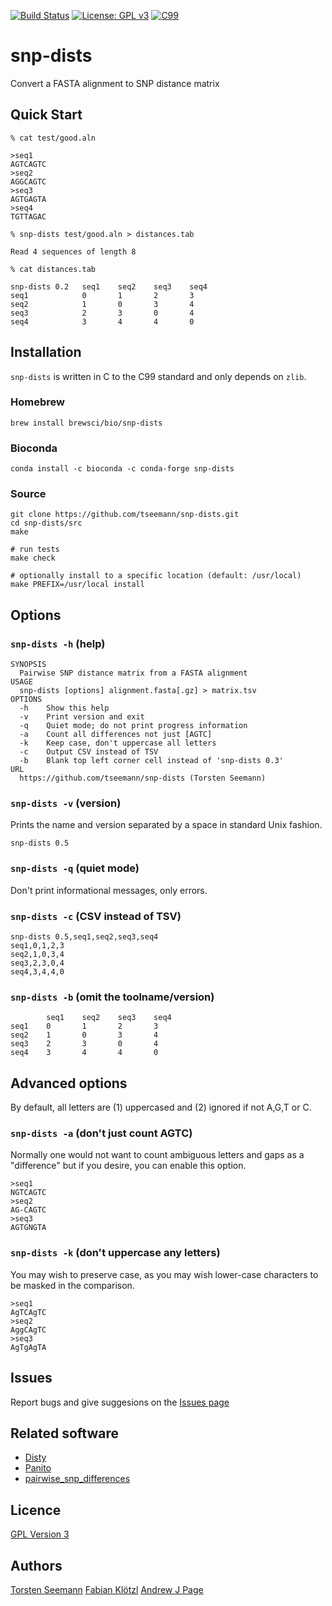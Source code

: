 [![Build Status](https://travis-ci.org/tseemann/snp-dists.svg?branch=master)](https://travis-ci.org/tseemann/snp-dists) [![License: GPL v3](https://img.shields.io/badge/License-GPL%20v3-blue.svg)](https://www.gnu.org/licenses/gpl-3.0) [![C99](https://img.shields.io/badge/Language-C99-steelblue.svg)](https://en.wikipedia.org/wiki/C99)

# snp-dists

Convert a FASTA alignment to SNP distance matrix

## Quick Start

```
% cat test/good.aln

>seq1
AGTCAGTC
>seq2
AGGCAGTC
>seq3
AGTGAGTA
>seq4
TGTTAGAC

% snp-dists test/good.aln > distances.tab

Read 4 sequences of length 8

% cat distances.tab

snp-dists 0.2   seq1    seq2    seq3    seq4
seq1            0       1       2       3
seq2            1       0       3       4
seq3            2       3       0       4
seq4            3       4       4       0
```

## Installation

`snp-dists` is written in C to the C99 standard and only depends on `zlib`.

### Homebrew
```
brew install brewsci/bio/snp-dists
```

### Bioconda
```
conda install -c bioconda -c conda-forge snp-dists
```

### Source

```
git clone https://github.com/tseemann/snp-dists.git
cd snp-dists/src
make

# run tests
make check

# optionally install to a specific location (default: /usr/local)
make PREFIX=/usr/local install
```

## Options

### `snp-dists -h` (help)

```
SYNOPSIS
  Pairwise SNP distance matrix from a FASTA alignment
USAGE
  snp-dists [options] alignment.fasta[.gz] > matrix.tsv
OPTIONS
  -h    Show this help
  -v    Print version and exit
  -q    Quiet mode; do not print progress information
  -a    Count all differences not just [AGTC]
  -k    Keep case, don't uppercase all letters
  -c    Output CSV instead of TSV
  -b    Blank top left corner cell instead of 'snp-dists 0.3'
URL
  https://github.com/tseemann/snp-dists (Torsten Seemann)
```

### `snp-dists -v` (version)

Prints the name and version separated by a space in standard Unix fashion.

```
snp-dists 0.5
```

### `snp-dists -q` (quiet mode)

Don't print informational messages, only errors.

### `snp-dists -c` (CSV instead of TSV)

```
snp-dists 0.5,seq1,seq2,seq3,seq4
seq1,0,1,2,3
seq2,1,0,3,4
seq3,2,3,0,4
seq4,3,4,4,0
```

### `snp-dists -b` (omit the toolname/version)

```
        seq1    seq2    seq3    seq4
seq1    0       1       2       3
seq2    1       0       3       4
seq3    2       3       0       4
seq4    3       4       4       0
```

## Advanced options

By default, all letters are (1) uppercased and (2) ignored if not A,G,T or C.

### `snp-dists -a` (don't just count AGTC)

Normally one would not want to count ambiguous letters and gaps as a "difference"
but if you desire, you can enable this option.

```
>seq1
NGTCAGTC
>seq2
AG-CAGTC
>seq3
AGTGNGTA
```

### `snp-dists -k` (don't uppercase any letters)

You may wish to preserve case, as you may wish lower-case characters
to be masked in the comparison.
```
>seq1
AgTCAgTC
>seq2
AggCAgTC
>seq3
AgTgAgTA
```

## Issues

Report bugs and give suggesions on the
[Issues page](https://github.com/tseemann/snp-dists/issues)

## Related software

* [Disty](https://github.com/c2-d2/disty)
* [Panito](https://github.com/sanger-pathogens/panito)
* [pairwise_snp_differences](https://github.com/MDU-PHL/pairwise_snp_differences/blob/master/pairwise_snp_differences.Rmd)

## Licence

[GPL Version 3](https://raw.githubusercontent.com/tseemann/snp-dists/master/LICENSE)

## Authors

[Torsten Seemann](https://github.com/tseemann)
[Fabian Klötzl](https://github.com/kloetzl)
[Andrew J Page](https://github.com/andrewjpage)
